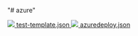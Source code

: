 "# azure" 

<a href="https://portal.azure.com/#create/Microsoft.Template/uri/https%3A%2F%2Fraw.githubusercontent.com%2Fjozef-hasaralejko%2Fazure%2Fmaster%2Ftest-template.json" target="_blank">
    <img src="http://azuredeploy.net/deploybutton.png"/>
    test-template.json
</a>

<a href="https://portal.azure.com/#create/Microsoft.Template/uri/https%3A%2F%2Fraw.githubusercontent.com%2Fjozef-hasaralejko%2Fazure%2Fmaster%2Fazuredeploy.json" target="_blank">
    <img src="http://azuredeploy.net/deploybutton.png"/>
    azuredeploy.json
</a>